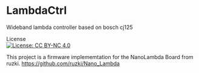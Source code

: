 # LambdaCtrl
Wideband lambda controller based on bosch cj125

License <br />
[![License: CC BY-NC 4.0](https://img.shields.io/badge/License-CC%20BY--NC%204.0-lightgrey.svg)](https://creativecommons.org/licenses/by-nc/4.0/)
<br />

This project is a firmware implememtation for the NanoLambda Board from ruzki.
https://github.com/ruzki/Nano_Lambda




